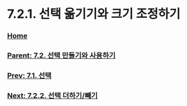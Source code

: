 # 7.2.1. 선택 옮기기와 크기 조정하기

### [Home](./00-home.md)
### [Parent: 7.2. 선택 만들기와 사용하기](./07-02-00-creating-and-using-selections.md)
### [Prev: 7.1. 선택](./07-01-the-selection.md)
### [Next: 7.2.2. 선택 더하기/빼기](./07-02-02-adding-or-subtracting-selections.md)
